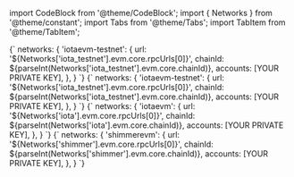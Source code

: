 import CodeBlock from '@theme/CodeBlock';
import { Networks } from '@theme/constant';
import Tabs from '@theme/Tabs';
import TabItem from '@theme/TabItem';

<Tabs groupId='network' queryString>
<TabItem value='iota_testnet' label='IOTA EVM Testnet'>

<CodeBlock language="js">
{`
networks: {
    'iotaevm-testnet': {
        url: '${Networks['iota_testnet'].evm.core.rpcUrls[0]}',
        chainId: ${parseInt(Networks['iota_testnet'].evm.core.chainId)},
        accounts: [YOUR PRIVATE KEY],
    },
}
`}
</CodeBlock>

</TabItem>
<TabItem value='shimmer_testnet' label='ShimmerEVM Testnet'>

<CodeBlock language="js">
{`
networks: {
    'iotaevm-testnet': {
        url: '${Networks['iota_testnet'].evm.core.rpcUrls[0]}',
        chainId: ${parseInt(Networks['iota_testnet'].evm.core.chainId)},
        accounts: [YOUR PRIVATE KEY],
    },
}
`}
</CodeBlock>

</TabItem>
<TabItem value='iota' label='IOTA EVM'>

<CodeBlock language="js">
{`
networks: {
    'iotaevm': {
        url: '${Networks['iota'].evm.core.rpcUrls[0]}',
        chainId: ${parseInt(Networks['iota'].evm.core.chainId)},
        accounts: [YOUR PRIVATE KEY],
    },
}
`}
</CodeBlock>

</TabItem>
<TabItem value='shimmer' label='ShimmerEVM'>

<CodeBlock language="js">
{`
networks: {
    'shimmerevm': {
        url: '${Networks['shimmer'].evm.core.rpcUrls[0]}',
        chainId: ${parseInt(Networks['shimmer'].evm.core.chainId)},
        accounts: [YOUR PRIVATE KEY],
    },
}
`}
</CodeBlock>

</TabItem>
</Tabs>